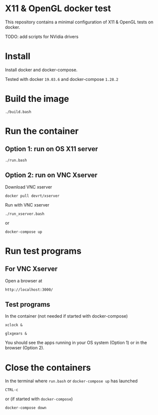 # X11 & OpenGL docker test

This repository contains a minimal configuration of X11 & OpenGL tests
on docker.

TODO: add scripts for NVidia drivers


# Install

Install docker and docker-compose.

Tested with docker `19.03.6` and docker-compose `1.28.2`

# Build the image

    ./build.bash

# Run the container

## Option 1: run on OS X11 server

    ./run.bash


## Option 2: run on VNC Xserver

Download VNC xserver

    docker pull devrt/xserver

Run with VNC xserver

    ./run_xserver.bash

or

    docker-compose up


# Run test programs


## For VNC Xserver

Open a browser at

    http://localhost:3000/

## Test programs

In the container (not needed if started with docker-compose)

    xclock &

    glxgears &


You should see the apps running in your OS system (Option 1) or in the browser (Option 2).

# Close the containers

In the terminal where `run.bash` or `docker-compose up` has launched

    CTRL-c

or (if started with `docker-compose`)

    docker-compose down
